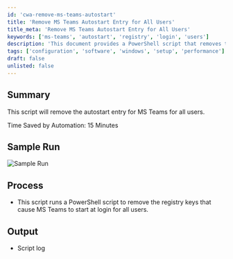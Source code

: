 ```yaml
---
id: 'cwa-remove-ms-teams-autostart'
title: 'Remove MS Teams Autostart Entry for All Users'
title_meta: 'Remove MS Teams Autostart Entry for All Users'
keywords: ['ms-teams', 'autostart', 'registry', 'login', 'users']
description: 'This document provides a PowerShell script that removes the autostart entry for Microsoft Teams for all users, helping to streamline the login process by preventing the application from launching automatically.'
tags: ['configuration', 'software', 'windows', 'setup', 'performance']
draft: false
unlisted: false
---
```

## Summary

This script will remove the autostart entry for MS Teams for all users.

Time Saved by Automation: 15 Minutes

## Sample Run

![Sample Run](..\..\..\static\img\Microsoft-Teams-Remove-Auto-Start\image_1.png)

## Process

- This script runs a PowerShell script to remove the registry keys that cause MS Teams to start at login for all users.

## Output

- Script log



